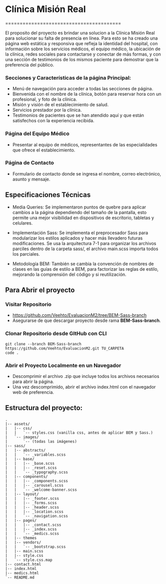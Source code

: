 # Clínica Misión Real
========================================

El proposito del proyecto es brindar una solucion a la Clínica Misión Real para solucionar su falta de presencia en línea. Para esto se ha creado una página web estática y responsiva que refleja la identidad del hospital, con información sobre los servicios médicos, el equipo médico, la ubicación de la clínica, redes sociales para contactarse y conectar de más formas, y con una sección de testimonios de los mismos paciente para demostrar que la preferencia del público.

### Secciones y Características de la página Principal:
* Menú de navegación para acceder a todas las secciones de página.
* Bienvenida con el nombre de la clínica, botón para reservar hora con un profesional, y foto de la clínica.
* Misión y visión de el establecimiento de salud.
* Servicios prestador por la clínica.
* Testimonios de pacientes que se han atendido aquí y que están satisfechos con la experiencia recibida.

### Página del Equipo Médico
* Presentar al equipo de médicos, representantes de las especialidades que ofrece el establecimiento.

### Página de Contacto
* Formulario de contacto donde se ingresa el nombre, correo electrónico, asunto y mensaje.


## Especificaciones Técnicas
* Media Queries: Se implementaron puntos de quebre para aplicar cambios a la página dependiendo del tamaño de la pantalla, esto permite una mejor visibilidad en dispositivos de escritorio, tabletas y celulares.

* Implementación Sass: Se implementa el preprocesador Sass para modularizar los estilos aplicados y hacer más llevadero futuras modificaciones. Se usa la arquitectura 7-1 para organizar los archivos parciles dentro de la carpeta sass/, el archivo main.scss importa todos los parciales.

* Metodología BEM: También se cambia la convención de nombres de clases en las guías de estilo a BEM, para factorizar las reglas de estilo, mejorando la comprensión del código y si reutilización.


## Para Abrir el proyecto

### Visitar Repositorio
* https://github.com/Veehto/EvaluacionM2/tree/BEM-Sass-branch
* Asegurarse de que descargar proyecto desde rama **BEM-Sass-branch**.

### Clonar Repositorio desde GItHub con CLI
```
git clone --branch BEM-Sass-branch https://github.com/Veehto/EvaluacionM2.git TU_CARPETA
code .
```

### Abrir el Proyecto Localmente en un Navegador

* Descomprimir el archivo .zip que incluye todos los archivos necesarios para abrir la página.
* Una vez descomprimido, abrir el archivo index.html con el navegador web de preferencia.


## Estructura del proyecto:
```
.
|-- assets/
|   |-- css/
|   |   `-- styles.css (vanilla css, antes de aplicar BEM y Sass.)
|   `-- images/
|       `-- (todas las imágenes)
|-- sass/
|   |-- abstracts/
|   |   `-- _variables.scss
|   |-- base/
|   |   |-- _base.scss
|   |   |-- _reset.scss
|   |   `-- _typography.scss
|   |-- components/
|   |   |-- _components.scss
|   |   |-- _carousel.scss
|   |   `-- _welcome-banner.scss
|   |-- layout/
|   |   |-- _footer.scss
|   |   |-- _forms.scss
|   |   |-- _header.scss
|   |   |-- _location.scss
|   |   `-- _navigation.scss
|   |-- pages/
|   |   |-- _contact.scss
|   |   |-- _index.scss
|   |   `-- _medics.scss
|   |-- themes
|   |-- vendors/
|   |   `-- _bootstrap.scss
|   |-- main.scss
|   |-- style.css
|   `-- style.css.map
|-- contact.html
|-- index.html
|-- medics.html
`-- README.md

```